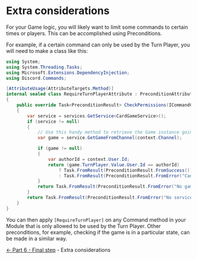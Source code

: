 ﻿Extra considerations
====================

For your Game logic, you will likely want to limit some commands
to certain times or players. This can be accomplished using Preconditions.

For example, if a certain command can only be used by the Turn Player,
you will need to make a class like this:
```cs
using System;
using System.Threading.Tasks;
using Microsoft.Extensions.DependencyInjection;
using Discord.Commands;

[AttributeUsage(AttributeTargets.Method)]
internal sealed class RequireTurnPlayerAttribute : PreconditionAttribute
{
    public override Task<PreconditionResult> CheckPermissions(ICommandContext context, CommandInfo command, IServiceProvider services)
    {
        var service = services.GetService<CardGameService>();
        if (service != null)
        {
            // Use this handy method to retrieve the Game instance going on, if any
            var game = service.GetGameFromChannel(context.Channel);

            if (game != null)
            {
                var authorId = context.User.Id;
                return (game.TurnPlayer.Value.User.Id == authorId)
                    ? Task.FromResult(PreconditionResult.FromSuccess())
                    : Task.FromResult(PreconditionResult.FromError("Cannot use command at this time."));
            }
            return Task.FromResult(PreconditionResult.FromError("No game active."));
        }
        return Task.FromResult(PreconditionResult.FromError("No service found."));
    }
}
```

You can then apply `[RequireTurnPlayer]` on any Command method in your Module that
is only allowed to be used by the Turn Player. Other preconditions, for example,
checking if the game is in a particular state, can be made in a similar way.


[<- Part 6 - Final step](6-FinalStep.md) - Extra considerations